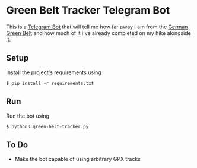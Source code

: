 # Green Belt Tracker Telegram Bot
This is a [Telegram Bot](https://core.telegram.org/bots) that will tell me how far away I am from the [German Green Belt](https://en.wikipedia.org/wiki/German_Green_Belt) and how much of it i've already completed on my hike alongside it.

## Setup
Install the project's requirements using
```
$ pip install -r requirements.txt
```

## Run
Run the bot using
```
$ python3 green-belt-tracker.py
```

## To Do
* Make the bot capable of using arbitrary GPX tracks